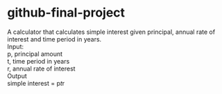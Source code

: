 # github-final-project

A calculator that calculates simple interest given principal, annual rate of interest and time period in years.<br>
Input:<br>
   p, principal amount<br>
   t, time period in years<br>
   r, annual rate of interest<br>
Output<br>
   simple interest = p*t*r
